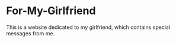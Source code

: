 # For-My-Girlfriend
This is a website dedicated to my girlfriend, which contains special messages from me.
